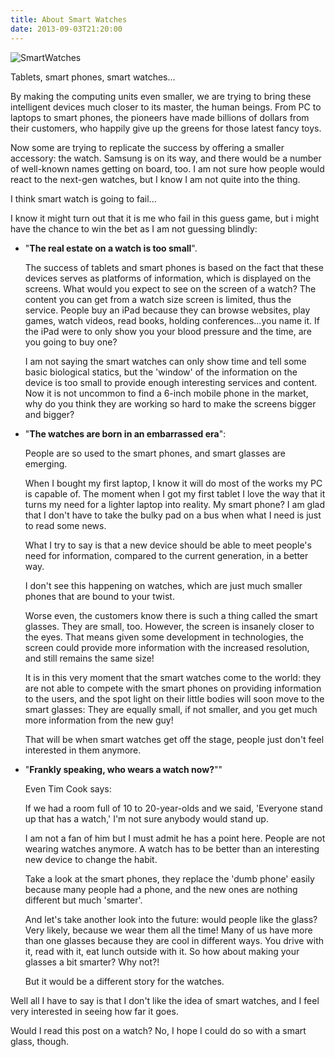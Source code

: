 ```yaml
---
title: About Smart Watches
date: 2013-09-03T21:20:00
---
```



![SmartWatches](/galleries/about_smartwatch.jpg)

Tablets, smart phones, smart watches...

<!--more-->

By making the computing units even smaller, we are trying to bring these intelligent devices much closer to its master, the human beings. From PC to laptops to smart phones, the pioneers have made billions of dollars from their customers, who happily give up the greens for those latest fancy toys.

Now some are trying to replicate the success by offering a smaller accessory: the watch. Samsung is on its way, and there would be a number of well-known names getting on board, too. I am not sure how people would react to the next-gen watches, but I know I am not quite into the thing.

I think smart watch is going to fail...


I know it might turn out that it is me who fail in this guess game, but i might have the chance to win the bet as I am not guessing blindly:

- "**The real estate on a watch is too small**".

  The success of tablets and smart phones is based on the fact that these devices serves as platforms of information, which is displayed on the screens. What would you expect to see on the screen of a watch? The content you can get from a watch size screen is limited, thus the service. People buy an iPad because they can browse websites, play games, watch videos, read books, holding conferences...you name it. If the iPad were to only show you your blood pressure and the time, are you going to buy one?

  I am not saying the smart watches can only show time and tell some basic biological statics, but the 'window' of the information on the device is too small to provide enough interesting services and content. Now it is not uncommon to find a 6-inch mobile phone in the market, why do you think they are working so hard to make the screens bigger and bigger?

- "**The watches are born in an embarrassed era**":

  People are so used to the smart phones, and smart glasses are emerging.

  When I bought my first laptop, I know it will do most of the works my PC is capable of. The moment when I got my first tablet I love the way that it turns my need for a lighter laptop into reality. My smart phone? I am glad that I don't have to take the bulky pad on a bus when what I need is just to read some news.

  What I try to say is that a new device should be able to meet people's need for information, compared to the current generation, in a better way.

  I don't see this happening on watches, which are just much smaller phones that are bound to your twist.

  Worse even, the customers know there is such a thing called the smart glasses. They are small, too. However, the screen is insanely closer to the eyes. That means given some development in technologies, the screen could provide more information with the increased resolution, and still remains the same size!

  It is in this very moment that the smart watches come to the world: they are not able to compete with the smart phones on providing information to the users, and the spot light on their little bodies will soon move to the smart glasses: They are equally small, if not smaller, and you get much more information from the new guy!

  That will be when smart watches get off the stage, people just don't feel interested in them anymore.

- "**Frankly speaking, who wears a watch now?**""

  Even Tim Cook says:

  If we had a room full of 10 to 20-year-olds and we said, 'Everyone stand up that has a watch,' I'm not sure anybody would stand up.

  I am not a fan of him but I must admit he has a point here. People are not wearing watches anymore. A watch has to be better than an interesting new device to change the habit.

  Take a look at the smart phones, they replace the 'dumb phone' easily because many people had a phone, and the new ones are nothing different but much 'smarter'.

  And let's take another look into the future: would people like the glass? Very likely, because we wear them all the time! Many of us have more than one glasses because they are cool in different ways. You drive with it, read with it, eat lunch outside with it. So how about making your glasses a bit smarter? Why not?!

  But it would be a different story for the watches.

Well all I have to say is that I don't like the idea of smart watches, and I feel very interested in seeing how far it goes.

Would I read this post on a watch? No, I hope I could do so with a smart glass, though.
